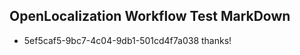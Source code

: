 ## OpenLocalization Workflow Test MarkDown
* 5ef5caf5-9bc7-4c04-9db1-501cd4f7a038 thanks!

<!--HONumber=Jul16_HO3-->


